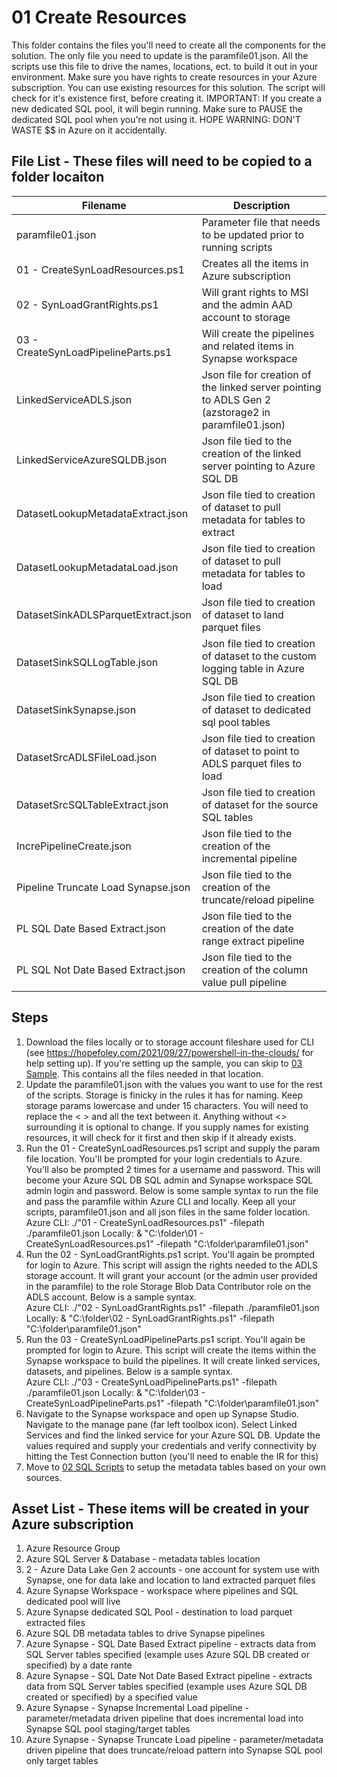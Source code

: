 # 01 Create Resources
This folder contains the files you'll need to create all the components for the solution.  The only file you need to update is the paramfile01.json.  All the scripts use this file to drive the names, locations, ect. to build it out in your environment.  Make sure you have rights to create resources in your Azure subscription.  You can use existing resources for this solution.  The script will check for it's existence first, before creating it.  IMPORTANT: If you create a new dedicated SQL pool, it will begin running.  Make sure to PAUSE the dedicated SQL pool when you're not using it.  HOPE WARNING: DON'T WASTE $$ in Azure on it accidentally.  


## File List - These files will need to be copied to a folder locaiton

Filename  | Description
------------- | -------------
paramfile01.json | Parameter file that needs to be updated prior to running scripts
01 - CreateSynLoadResources.ps1  | Creates all the items in Azure subscription
02 - SynLoadGrantRights.ps1 | Will grant rights to MSI and the admin AAD account to storage
03 - CreateSynLoadPipelineParts.ps1 | Will create the pipelines and related items in Synapse workspace
LinkedServiceADLS.json | Json file for creation of the linked server pointing to ADLS Gen 2 (azstorage2 in paramfile01.json)
LinkedServiceAzureSQLDB.json | Json file tied to the creation of the linked server pointing to Azure SQL DB 
DatasetLookupMetadataExtract.json | Json file tied to creation of dataset to pull metadata for tables to extract
DatasetLookupMetadataLoad.json | Json file tied to creation of dataset to pull metadata for tables to load
DatasetSinkADLSParquetExtract.json | Json file tied to creation of dataset to land parquet files
DatasetSinkSQLLogTable.json | Json file tied to creation of dataset to the custom logging table in Azure SQL DB
DatasetSinkSynapse.json | Json file tied to creation of dataset to dedicated sql pool tables
DatasetSrcADLSFileLoad.json | Json file tied to creation of dataset to point to ADLS parquet files to load
DatasetSrcSQLTableExtract.json | Json file tied to creation of dataset for the source SQL tables
IncrePipelineCreate.json | Json file tied to the creation of the incremental pipeline  
Pipeline Truncate Load Synapse.json | Json file tied to the creation of the truncate/reload pipeline
PL SQL Date Based Extract.json | Json file tied to the creation of the date range extract pipeline
PL SQL Not Date Based Extract.json | Json file tied to the creation of the column value pull pipeline


## Steps 
1. Download the files locally or to storage account fileshare used for CLI (see https://hopefoley.com/2021/09/27/powershell-in-the-clouds/ for help setting up). If you're setting up the sample, you can skip to [03 Sample](https://github.com/hfoley/SynapseLoadV2/tree/master/03%20Sample).  This contains all the files needed in that location.  
1. Update the paramfile01.json with the values you want to use for the rest of the scripts.  Storage is finicky in the rules it has for naming.  Keep storage params lowercase and under 15 characters.  You will need to replace the < > and all the text between it.  Anything without <> surrounding it is optional to change.  If you supply names for existing resources, it will check for it first and then skip if it already exists.  
2. Run the 01 - CreateSynLoadResources.ps1 script and supply the param file location.  You'll be prompted for your login credentials to Azure.  You'll also be prompted 2 times for a username and password.  This will become your Azure SQL DB SQL admin and Synapse workspace SQL admin login and password.  Below is some sample syntax to run the file and pass the paramfile within Azure CLI and locally.  Keep all your scripts, paramfile01.json and all json files in the same folder location.  
  Azure CLI:  ./"01 - CreateSynLoadResources.ps1" -filepath ./paramfile01.json
  Locally:  & "C:\folder\01 - CreateSynLoadResources.ps1" -filepath "C:\folder\paramfile01.json"
3. Run the 02 - SynLoadGrantRights.ps1 script.  You'll again be prompted for login to Azure.  This script will assign the rights needed to the ADLS storage account.  It will grant your account (or the admin user provided in the paramfile) to the role Storage Blob Data Contributor role on the ADLS account.  Below is a sample syntax.  
  Azure CLI:  ./"02 - SynLoadGrantRights.ps1" -filepath ./paramfile01.json
  Locally:  & "C:\folder\02 - SynLoadGrantRights.ps1" -filepath "C:\folder\paramfile01.json"
4. Run the 03 - CreateSynLoadPipelineParts.ps1 script.  You'll again be prompted for login to Azure.  This script will create the items within the Synapse workspace to build the pipelines.  It will create linked services, datasets, and pipelines.  Below is a sample syntax.  
  Azure CLI:  ./"03 - CreateSynLoadPipelineParts.ps1" -filepath ./paramfile01.json
  Locally:  & "C:\folder\03 - CreateSynLoadPipelineParts.ps1" -filepath "C:\folder\paramfile01.json"
6. Navigate to the Synapse workspace and open up Synapse Studio.  Navigate to the manage pane (far left toolbox icon).  Select Linked Services and find the linked service for your Azure SQL DB.  Update the values required and supply your credentials and verify connectivity by hitting the Test Connection button (you'll need to enable the IR for this)
7. Move to [02 SQL Scripts](https://github.com/hfoley/SynapseLoadV2/tree/master/02%20SQL%20Scripts) to setup the metadata tables based on your own sources. 

## Asset List - These items will be created in your Azure subscription
1. Azure Resource Group
2. Azure SQL Server & Database - metadata tables location 
3. 2 - Azure Data Lake Gen 2 accounts - one account for system use with Synapse, one for data lake and location to land extracted parquet files 
4. Azure Synapse Workspace - workspace where pipelines and SQL dedicated pool will live
5. Azure Synapse dedicated SQL Pool - destination to load parquet extracted files 
6. Azure SQL DB metadata tables to drive Synapse pipelines
7. Azure Synapse - SQL Date Based Extract pipeline - extracts data from SQL Server tables specified (example uses Azure SQL DB created or specified) by a date rante
8. Azure Synapse - SQL Date Not Date Based Extract pipeline - extracts data from SQL Server tables specified (example uses Azure SQL DB created or specified) by a specified value 
9. Azure Synapse - Synapse Incremental Load pipeline - parameter/metadata driven pipeline that does incremental load into Synapse SQL pool staging/target tables
10. Azure Synapse - Synapse Truncate Load pipeline - parameter/metadata driven pipeline that does truncate/reload pattern into Synapse SQL pool only target tables

	
  

